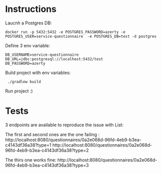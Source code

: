 # Instructions

Laucnh a Postgres DB:

```
docker run -p 5432:5432 -e POSTGRES_PASSWORD=azerty -e POSTGRES_USER=service-questionnaire  -e POSTGRES_DB=test -d postgres
```

Define 3 env variable:

```
DB_USERNAME=service-questionnaire
DB_URL=jdbc:postgresql://localhost:5432/test
DB_PASSWORD=azerty
```

Build project with env variables:

``` ./gradlew build```

Run project :)

# Tests

3 endpoints are available to reproduce the issue with List<Tuple>:

The first and second ones are the one failing :
http://localhost:8080/questionnaires/0a2e068d-96fd-4eb9-b3ea-c4143df36a38?type=1
http://localhost:8080/questionnaires/0a2e068d-96fd-4eb9-b3ea-c4143df36a38?type=2

The thirs one works fine:
http://localhost:8080/questionnaires/0a2e068d-96fd-4eb9-b3ea-c4143df36a38?type=3
